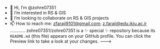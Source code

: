 - 👋 Hi, I’m @zohre07351
- 👀 I’m interested in RS & GIS
- 💞️ I’m looking to collaborate on RS & GIS projects
- 📫 How to reach me: zfaraji9101@gmail.com; z.faraji@edu.ikiu.ac.ir
............
zohre07351/zohre07351 is a ✨ special ✨ repository because its `README.md` (this file) appears on your GitHub profile.
You can click the Preview link to take a look at your changes.
--->
